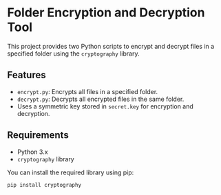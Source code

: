 # Folder Encryption and Decryption Tool

This project provides two Python scripts to encrypt and decrypt files in a specified folder using the `cryptography` library.

## Features

- `encrypt.py`: Encrypts all files in a specified folder.
- `decrypt.py`: Decrypts all encrypted files in the same folder.
- Uses a symmetric key stored in `secret.key` for encryption and decryption.

## Requirements

- Python 3.x
- `cryptography` library

You can install the required library using pip:

```bash
pip install cryptography
